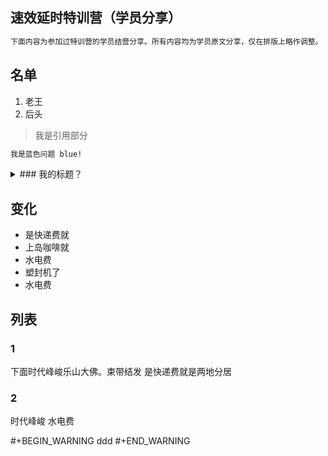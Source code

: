 ## 速效延时特训营（学员分享）
```python
下面内容为参加过特训营的学员结营分享。所有内容均为学员原文分享，仅在排版上略作调整。
```

## 名单
1. 老王
2. 后头

> 我是引用部分

```CSS
我是蓝色问题 blue! 
```

<details>
<summary>### 我的标题？</summary>

我的内容

```json
{
  awesome: "true"
}
```
</details>

## 变化
- 是快递费就
- 上岛咖啡就
- 水电费
- 塑封机了
- 水电费

## 列表
### 1
下面时代峰峻乐山大佛。束带结发
是快递费就是两地分居
### 2
时代峰峻
水电费

#+BEGIN_WARNING
ddd
#+END_WARNING
